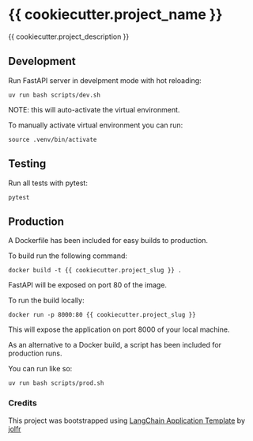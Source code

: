 # {{ cookiecutter.project_name }}

{{ cookiecutter.project_description }}

## Development

Run FastAPI server in develpment mode with hot reloading:

`uv run bash scripts/dev.sh`

NOTE: this will auto-activate the virtual environment.

To manually activate virtual environment you can run:

`source .venv/bin/activate`

## Testing

Run all tests with pytest:

`pytest`

## Production

A Dockerfile has been included for easy builds to production.

To build run the following command:

`docker build -t {{ cookiecutter.project_slug }} .`

FastAPI will be exposed on port 80 of the image.

To run the build locally:

`docker run -p 8000:80 {{ cookiecutter.project_slug }}`

This will expose the application on port 8000 of your local machine.

As an alternative to a Docker build, a script has been included for production runs.

You can run like so:

`uv run bash scripts/prod.sh`

### Credits

This project was bootstrapped using [LangChain Application Template](https://github.com/jolfr/langchain-application-template) by [jolfr](https://github.com/jolfr)